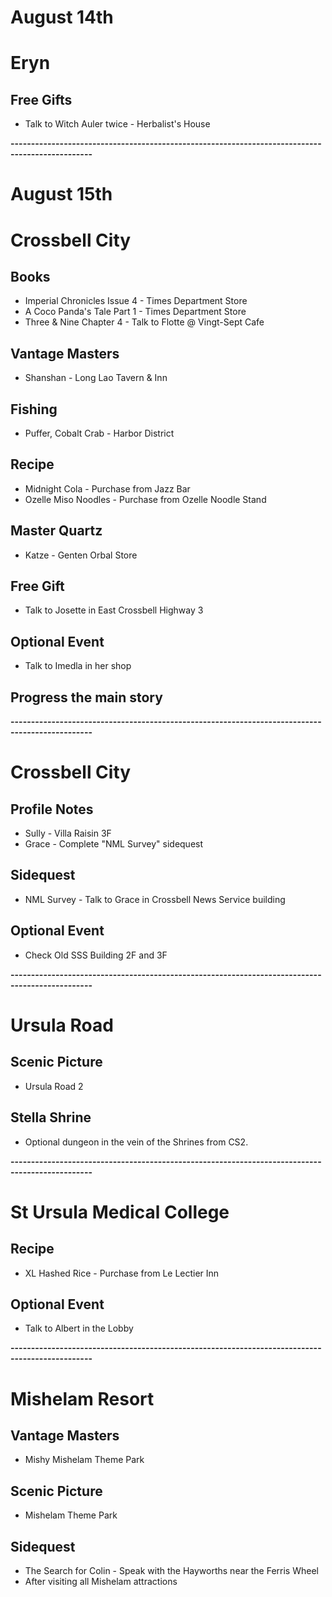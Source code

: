 # August 14th
# Eryn
## Free Gifts
- Talk to Witch Auler twice - Herbalist's House

**------------------------------------------------------------------------------------------------**

# August 15th
# Crossbell City
## Books
- Imperial Chronicles Issue 4 - Times Department Store
- A Coco Panda's Tale Part 1 - Times Department Store
- Three & Nine Chapter 4 - Talk to Flotte @ Vingt-Sept Cafe
## Vantage Masters
- Shanshan - Long Lao Tavern & Inn
## Fishing
- Puffer, Cobalt Crab - Harbor District
## Recipe
- Midnight Cola - Purchase from Jazz Bar
- Ozelle Miso Noodles - Purchase from Ozelle Noodle Stand
## Master Quartz
- Katze - Genten Orbal Store
## Free Gift
- Talk to Josette in East Crossbell Highway 3
## Optional Event
- Talk to Imedla in her shop

## Progress the main story

**------------------------------------------------------------------------------------------------**

# Crossbell City
## Profile Notes
- Sully - Villa Raisin 3F
- Grace - Complete "NML Survey" sidequest
## Sidequest
- NML Survey - Talk to Grace in Crossbell News Service building
## Optional Event
- Check Old SSS Building 2F and 3F

**------------------------------------------------------------------------------------------------**

# Ursula Road
## Scenic Picture
- Ursula Road 2
## Stella Shrine
- Optional dungeon in the vein of the Shrines from CS2.

**------------------------------------------------------------------------------------------------**

# St Ursula Medical College
## Recipe
- XL Hashed Rice - Purchase from Le Lectier Inn
## Optional Event
- Talk to Albert in the Lobby

**------------------------------------------------------------------------------------------------**

# Mishelam Resort
## Vantage Masters
- Mishy  Mishelam Theme Park
## Scenic Picture
- Mishelam Theme Park
## Sidequest
- The Search for Colin - Speak with the Hayworths near the Ferris Wheel
 - After visiting all Mishelam attractions